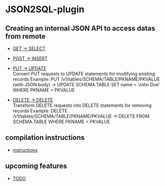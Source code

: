 # JSON2SQL-plugin
## Creating an internal JSON API to access datas from remote

* [GET → SELECT](https://github.com/SylvainA77/JSON-API-plugin/blob/main/doc/handle_get_request.md)  

* [POST → INSERT](https://github.com/SylvainA77/JSON2SQL-plugin/blob/main/doc/handle_post_request.md)  

* [PUT → UPDATE](https://github.com/SylvainA77/JSON2SQL-plugin/blob/main/doc/handle_put_request.md)  
Convert PUT requests to UPDATE statements for modifying existing records
Example: PUT /v1/tables/SCHEMA/TABLE/PKNAME/PKVALUE (with JSON body) → UPDATE SCHEMA.TABLE SET name = 'John Doe' WHERE PKNAME = PKVALUE

* [DELETE → DELETE](https://github.com/SylvainA77/JSON2SQL-plugin/blob/main/doc/handle_delete_request.md)  
Transform DELETE requests into DELETE statements for removing records
Example: DELETE /v1/tables/SCHEMA/TABLE/PKNAME/PKVALUE → DELETE FROM SCHEMA.TABLE WHERE PKNAME = PKVALUE

## compilation instructions

* [instructions](https://github.com/SylvainA77/JSON-API-plugin/blob/main/doc/compilation.md)

## upcoming features

* [TODO](https://github.com/SylvainA77/JSON-API-plugin/blob/main/doc/TODO.md)
